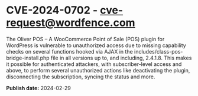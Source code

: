 # CVE-2024-0702 - cve-request@wordfence.com

The Oliver POS – A WooCommerce Point of Sale (POS) plugin for WordPress is vulnerable to unauthorized access due to missing capability checks on several functions hooked via AJAX in the includes/class-pos-bridge-install.php file in all versions up to, and including, 2.4.1.8. This makes it possible for authenticated attackers, with subscriber-level access and above, to perform several unauthorized actions like deactivating the plugin, disconnecting the subscription, syncing the status and more.

**Publish date:** 2024-02-29
